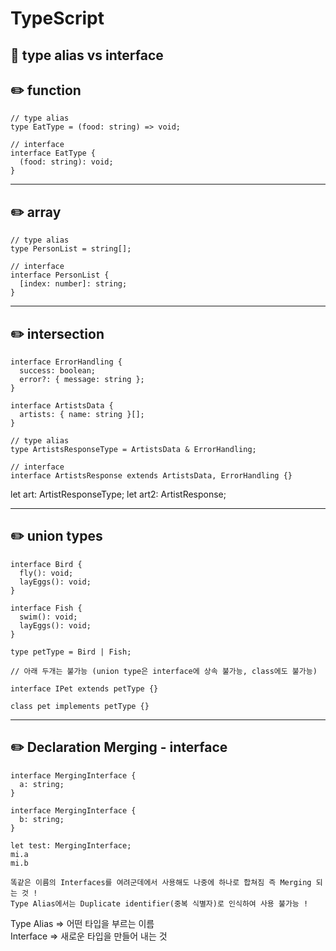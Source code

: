 # TypeScript

## :triangular_flag_on_post: type alias vs interface


## :pencil2: function

```
// type alias
type EatType = (food: string) => void;
```

```
// interface
interface EatType {
  (food: string): void;
}
```

----------------------------------------------------------------

## :pencil2: array

```
// type alias
type PersonList = string[];
```

```
// interface
interface PersonList {
  [index: number]: string;
}
```

----------------------------------------------------------------

## :pencil2: intersection

```
interface ErrorHandling {
  success: boolean;
  error?: { message: string };
}

interface ArtistsData {
  artists: { name: string }[];
}
```

```
// type alias
type ArtistsResponseType = ArtistsData & ErrorHandling;
```

```
// interface
interface ArtistsResponse extends ArtistsData, ErrorHandling {}
```

let art: ArtistResponseType;
let art2: ArtistResponse;

----------------------------------------------------------------

## :pencil2: union types

```
interface Bird {
  fly(): void;
  layEggs(): void;
}

interface Fish {
  swim(): void;
  layEggs(): void;
}

type petType = Bird | Fish;

// 아래 두개는 불가능 (union type은 interface에 상속 불가능, class에도 불가능)

interface IPet extends petType {}

class pet implements petType {}
```

----------------------------------------------------------------

## :pencil2: Declaration Merging - interface

```
interface MergingInterface {
  a: string;
}

interface MergingInterface {
  b: string;
}

let test: MergingInterface;
mi.a
mi.b

똑같은 이름의 Interfaces를 여려군데에서 사용해도 나중에 하나로 합쳐짐 즉 Merging 되는 것 !
Type Alias에서는 Duplicate identifier(중복 식별자)로 인식하여 사용 불가능 !
```

Type Alias => 어떤 타입을 부르는 이름  
Interface => 새로운 타입을 만들어 내는 것

